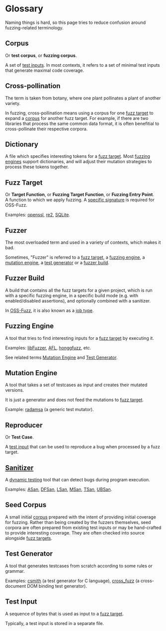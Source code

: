 # Glossary

Naming things is hard, so this page tries to reduce confusion around fuzzing-related terminology.

## Corpus

Or **test corpus**, or **fuzzing corpus**.<BR>

A set of [test inputs](#test-input). In most contexts, it refers to a set of minimal test inputs that generate maximal code coverage.

## Cross-pollination

The term is taken from botany, where one plant pollinates a plant of another variety.

In fuzzing, cross-pollination means using a corpus for one [fuzz target](#fuzz-target) to expand a [corpus](#corpus) for another fuzz target.
For example, if there are two libraries that process the same common data format, it is often benefitial to cross-pollinate their respective corpora.

## Dictionary

A file which specifies interesting tokens for a [fuzz target](#fuzz-target). Most [fuzzing engines](#fuzzing-engine) support dictionaries, and will adjust their mutation strategies to process these tokens together.

## Fuzz Target

Or **Target Function**, or **Fuzzing Target Function**, or **Fuzzing Entry Point**.<BR> A function to which we apply fuzzing. A [specific signature](http://libfuzzer.info#fuzz-target) is required for OSS-Fuzz.

Examples: [openssl](https://github.com/openssl/openssl/blob/master/fuzz/x509.c),
[re2](https://github.com/google/re2/blob/master/re2/fuzzing/re2_fuzzer.cc),
[SQLite](https://www.sqlite.org/src/artifact/ad79e867fb504338).

## Fuzzer

The most overloaded term and used in a variety of contexts, which makes it bad.

Sometimes, "Fuzzer" is referred to a [fuzz target](#fuzz-target), a [fuzzing engine](#fuzzing-engine), a [mutation engine](#mutation-engine), a [test generator](#test-generator) or a [fuzzer build](#fuzzer-build).

## Fuzzer Build

A build that contains all the fuzz targets for a given project, which is run with a specific fuzzing engine, in a specific build mode (e.g. with enabled/disabled assertions), and optionally combined with a sanitizer.

In [OSS-Fuzz](https://google.github.io/oss-fuzz/), it is also known as a [job type](https://google.github.io/oss-fuzz/reference/glossary/#job-type).

## Fuzzing Engine

A tool that tries to find interesting inputs for a [fuzz target](#fuzz-target) by executing it.

Examples: [libFuzzer](http://libfuzzer.info), [AFL](lcamtuf.coredump.cx/afl/), [honggfuzz](https://github.com/google/honggfuzz), etc.

See related terms [Mutation Engine](#mutation-engine) and [Test Generator](#test-generator).

## Mutation Engine

A tool that takes a set of testcases as input and creates their mutated versions.

It is just a generator and does not feed the mutations to [fuzz target](#fuzz-target).

Example: [radamsa](https://github.com/aoh/radamsa) (a generic test mutator).

## Reproducer

Or **Test Case**.<BR>

A [test input](#test-input) that can be used to reproduce a bug when processed by a fuzz target.

## [Sanitizer](https://github.com/google/sanitizers)

A [dynamic testing](https://en.wikipedia.org/wiki/Dynamic_testing) tool that can detect bugs during program execution.

Examples:
[ASan](http://clang.llvm.org/docs/AddressSanitizer.html),
[DFSan](http://clang.llvm.org/docs/DataFlowSanitizer.html),
[LSan](http://clang.llvm.org/docs/LeakSanitizer.html),
[MSan](http://clang.llvm.org/docs/MemorySanitizer.html),
[TSan](http://clang.llvm.org/docs/ThreadSanitizer.html),
[UBSan](http://clang.llvm.org/docs/UndefinedBehaviorSanitizer.html).

## Seed Corpus

A small initial [corpus](#corpus) prepared with the intent of providing initial coverage for fuzzing. Rather than being created by the fuzzers themselves, seed corpora are often prepared from existing test inputs or may be hand-crafted to provide interesting coverage. They are often checked into source alongside [fuzz targets](#fuzz-target).

## Test Generator

A tool that generates testcases from scratch according to some rules or grammar.

Examples:
[csmith](https://embed.cs.utah.edu/csmith/) (a test generator for C language),
[cross_fuzz](http://lcamtuf.coredump.cx/cross_fuzz/) (a cross-document DOM binding test generator).

## Test Input

A sequence of bytes that is used as input to a [fuzz target](#fuzz-target).

Typically, a test input is stored in a separate file.

